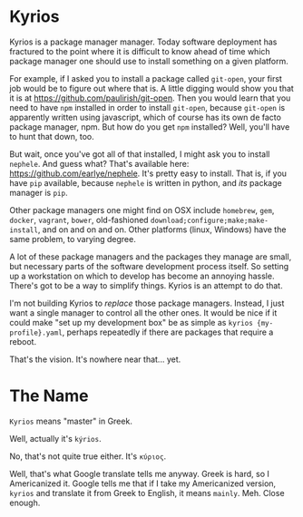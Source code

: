 # Kyrios

Kyrios is a package manager manager. Today software deployment has
fractured to the point where it is difficult to know ahead of time
which package manager one should use to install something on a given
platform.

For example, if I asked you to install a package called `git-open`,
your first job would be to figure out where that is. A little digging
would show you that it is at https://github.com/paulirish/git-open.
Then you would learn that you need to have `npm` installed in order to
install `git-open`, because `git-open` is apparently written using
javascript, which of course has its own de facto package manager,
npm. But how do you get `npm` installed? Well, you'll have to hunt
that down, too.

But wait, once you've got all of that installed, I might ask you
to install `nephele`. And guess what? That's available here: 
https://github.com/earlye/nephele. It's pretty easy to install.
That is, if you have `pip` available, because `nephele` is written
in python, and *its* package manager is `pip`.

Other package managers one might find on OSX include `homebrew`,
`gem`, `docker`, `vagrant`, `bower`, old-fashioned
`download;configure;make;make-install`, and on and on and on. Other
platforms (linux, Windows) have the same problem, to varying degree.

A lot of these package managers and the packages they manage are
small, but necessary parts of the software development process
itself. So setting up a workstation on which to develop has
become an annoying hassle. There's got to be a way to
simplify things. Kyrios is an attempt to do that.

I'm not building Kyrios to _replace_ those package managers. Instead, 
I just want a single manager to control all the other ones. It would be
nice if it could make "set up my development box" be as simple as
`kyrios {my-profile}.yaml`, perhaps repeatedly if there are packages
that require a reboot.

That's the vision. It's nowhere near that... yet.

# The Name

`Kyrios` means "master" in Greek.

Well, actually it's `kýrios`.

No, that's not quite true either. It's `κύριος`.

Well, that's what Google translate tells me anyway. Greek is hard, so 
I Americanized it. Google tells me that if I take my Americanized
version, `kyrios` and translate it from Greek to English, it means
`mainly`. Meh. Close enough.

